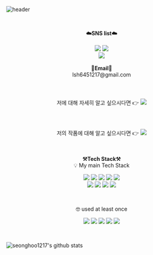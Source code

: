 ![header](https://capsule-render.vercel.app/api?type=waving&color=auto&height=300&section=header&text=welcome&fontSize=90&animation=fadeIn&fontAlignY=38&desc=Seonghoo1217's%20GitHub%20Profile&descAlignY=51&descAlign=62)

<br>

<p align="center">
    <Strong>☁️SNS list☁️</Strong><br><br>
    <a href="https://learngoeson.tistory.com/" target="_blank"><img src="https://img.shields.io/badge/DevBlog-535D6C?style=flat-square&logo=Blogger&logoColor=white"/></a>
    <a href="https://www.instagram.com/etc_lee.t.c/" target="_blank"><img src="https://img.shields.io/badge/Instagram-E4405F?style=flat-square&logo=Instagram&logoColor=white"/></a>
    <br>
   <a href="https://hits.seeyoufarm.com"><img src="https://hits.seeyoufarm.com/api/count/incr/badge.svg?url=https%3A%2F%2Fgithub.com%2Fseonghoo1217%2Fhit-counter&count_bg=%2379C83D&title_bg=%23555555&icon=&icon_color=%23E7E7E7&title=hits&edge_flat=false"/></a>
<br><br>
<Strong>📧Email📧</Strong><br>lsh6451217@gmail.com<br>
</p>

<br>
<p align="center"> 저에 대해 자세히 알고 싶으시다면 👉 <a href="https://substantial-offer-24f.notion.site/1b8ee2c9fe234ce0a04b031d41802cbd"><img src="https://img.shields.io/badge/Notion-000000?style=for-the-badge&logo=Notion&logoColor=white" style="margin-top: 10px;"></a></p>
<br>
<p align="center"> 저의 작품에 대해 알고 싶으시다면 👉 <a href="https://substantial-offer-24f.notion.site/4739abfcce0d4413950eca4844be4758?v=1dda523c50694c47b960e0cf02c38269"><img src="https://img.shields.io/badge/Notion-000000?style=for-the-badge&logo=Notion&logoColor=white" style="margin-top: 10px;"></a></p>
<br>

<p align="center">
    <Strong>⚒️Tech Stack⚒️</Strong><br>
    💡 My main Tech Stack
</p>

<p align="center" display="inline-block">
  <img src="https://img.shields.io/badge/JAVA-007396?style=for-the-badge&logo=java&logoColor=white"> 
    <img src="https://img.shields.io/badge/Spring-6DB33F?style=for-the-badge&logo=Spring&logoColor=white">
    <img src="https://img.shields.io/badge/SpringBoot-6DB33F?style=for-the-badge&logo=SpringBoot&logoColor=white">
    <img src="https://img.shields.io/badge/MariaDB-003545?style=for-the-badge&logo=MariaDB&logoColor=black">
    <img src="https://img.shields.io/badge/AWS-232F3E?style=for-the-badge&logo=Amazon AWS&logoColor=white">
    <br>
    <img src="https://img.shields.io/badge/Docker-2496ED?style=for-the-badge&logo=Docker&logoColor=black">
    <img src="https://img.shields.io/badge/Jenkins-D24939?style=for-the-badge&logo=Jenkins&logoColor=black">
    <img src="https://img.shields.io/badge/Intellij IDEA-000000?style=for-the-badge&logo=Intellij IDEA&logoColor=black">
    <img src="https://img.shields.io/badge/JSON Web Tokens-000000?style=for-the-badge&logo=JSON Web Tokens&logoColor=black">

</p><br>

<p align="center">
    🤓 used at least once 
</p>

<p align="center" display="inline-block">
  <img src="https://img.shields.io/badge/javascript-F7DF1E?style=for-the-badge&logo=javascript&logoColor=black">
  <img src="https://img.shields.io/badge/css-1572B6?style=for-the-badge&logo=css3&logoColor=white">
  <img src="https://img.shields.io/badge/html-E34F26?style=for-the-badge&logo=html5&logoColor=white">
  <img src="https://img.shields.io/badge/C-A8B9CC?style=for-the-badge&logo=C&logoColor=white">
  <img src="https://img.shields.io/badge/Linux-FCC624?style=for-the-badge&logo=Linux&logoColor=white">  
  
</p>

<br>

![seonghoo1217's github stats](https://github-readme-stats.vercel.app/api?username=seonghoo1217&show_icons=true)
